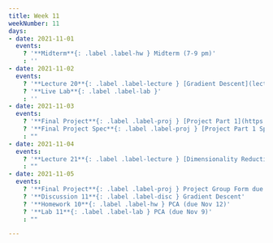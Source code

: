 ```yaml
---
title: Week 11
weekNumber: 11
days:
- date: 2021-11-01
  events:
    ? '**Midterm**{: .label .label-hw } Midterm (7-9 pm)'
    : ''
- date: 2021-11-02
  events:
    ? '**Lecture 20**{: .label .label-lecture } [Gradient Descent](lecture/lec20)'
    ? '**Live Lab**{: .label .label-lab }'
    : ''
- date: 2021-11-03
  events:
    ? '**Final Project**{: .label .label-proj } [Project Part 1](https://data100.datahub.berkeley.edu/hub/user-redirect/git-pull?repo=https%3A%2F%2Fgithub.com%2FDS-100%2Ffa21&urlpath=lab%2Ftree%2Ffa21%2Ffinal_proj&branch=main)'
    ? '**Final Project Spec**{: .label .label-proj } [Project Part 1 Spec](https://drive.google.com/file/d/1KF_XkKA50k4Tf3vul_vOf_4VcxqVS8bj/view?usp=sharing)'
    : ""
- date: 2021-11-04
  events:
    ? '**Lecture 21**{: .label .label-lecture } [Dimensionality Reduction & PCA](lecture/lec21)'
    : ""
- date: 2021-11-05
  events:
    ? '**Final Project**{: .label .label-proj } Project Group Form due'
    ? '**Discussion 11**{: .label .label-disc } Gradient Descent'
    ? '**Homework 10**{: .label .label-hw } PCA (due Nov 12)'
    ? '**Lab 11**{: .label .label-lab } PCA (due Nov 9)'
    : ""

---
```

